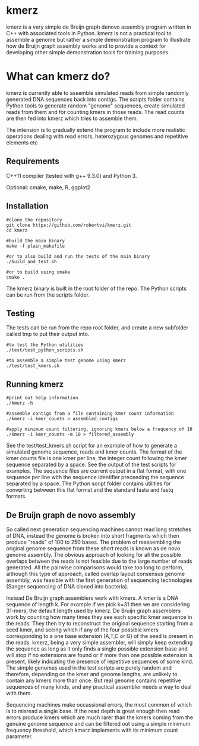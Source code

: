# kmerz
kmerz is a very simple de Bruijn graph denovo assembly program written in C++ with associated tools in Python. kmerz is not a practical tool to assemble a genome but rather a simple demonstration program to illustrate how de Bruijn graph assembly works and to provide a context for developing other simple demonstration tools for training purposes.

# What can kmerz do?
kmerz is currently able to assemble simulated reads from simple randomly generated DNA sequences back into contigs. The scripts folder contains Python tools to generate random "genome" sequences, create simulated reads from them and for counting kmers in those reads. The read counts are then fed into kmerz which tries to assemble them.

The intension is to gradually extend the program to include more realistic operations dealing with read errors, heterozygous genomes and repetitive elements etc

## Requirements

C++11 compiler (tested with g++ 9.3.0) and Python 3.

Optional: cmake, make, R, ggplot2

## Installation

    #clone the repository
    git clone https://github.com/robertvi/kmerz.git
    cd kmerz

    #build the main binary
    make -f plain_makefile

    #or to also build and run the tests of the main binary
    ./build_and_test.sh
    
    #or to build using cmake
    cmake .

The kmerz binary is built in the root folder of the repo. The Python scripts can be run from the scripts folder.

## Testing
The tests can be run from the repo root folder, and create a new subfolder called tmp to put their output into.

    #to test the Python utilities
    ./test/test_python_scripts.sh

    #to assemble a simple test genome using kmerz
    ./test/test_kmers.sh

## Running kmerz

    #print out help information
    ./kmerz -h

    #assemble contigs from a file containing kmer count information
    ./kmerz -i kmer_counts > assembled_contigs

    #apply minimum count filtering, ignoring kmers below a frequency of 10
    ./kmerz -i kmer_counts -m 10 > filtered_assembly

See the test/test_kmers.sh script for an example of how to generate a simulated genome sequence, reads and kmer counts. The format of the kmer counts file is one kmer per line, the integer count following the kmer sequence separated by a space. See the output of the test scripts for examples. The sequence files are current output in a flat format, with one sequence per line with the sequence identifier preceeding the sequence separated by a space. The Python script folder contains utilities for converting between this flat format and the standard fasta and fastq formats.

## De Bruijn graph de novo assembly
So called next generation sequencing machines cannot read long stretches of DNA, instead the genome is broken into short fragments which then produce "reads" of 100 to 250 bases. The problem of reassembling the original genome sequence from these short reads is known as de novo genome assembly. The obvious approach of looking for all the possible overlaps between the reads is not feasible due to the large number of reads generated. All the pairwise comparisons would take too long to perform, although this type of approach, called overlap layout consensus genome assembly, was feasible with the first generation of sequencing technologies (Sanger sequencing of DNA cloned into bacteria).

Instead De Bruijn graph assemblers work with kmers. A kmer is a DNA sequence of length k. For example if we pick k=31 then we are considering 31-mers, the default length used by kmerz. De Bruijn graph assemblers work by counting how many times they see each specific kmer sequence in the reads. They then try to reconstruct the original sequence starting from a seed kmer, and seeing which if any of the four possible kmers corresponding to a one base extension (A,T,C or G) of the seed is present in the reads. kmerz, being a very simple assembler, will simply keep extending the sequence as long as it only finds a single possible extension base and will stop if no extensions are found or if more than one possible extension is present, likely indicating the presence of repetitive sequences of some kind. The simple genomes used in the test scripts are purely random and therefore, depending on the kmer and genome lengths, are unlikely to contain any kmers more than once. But real genome contains repetitive sequences of many kinds, and any practical assembler needs a way to deal with them.

Sequencing machines make occassional errors, the most common of which is to misread a single base. If the read depth is great enough then read errors produce kmers which are much rarer than the kmers coming from the genuine genome sequence and can be filtered out using a simple minimum frequency threshold, which kmerz implements with its minimum count parameter.

